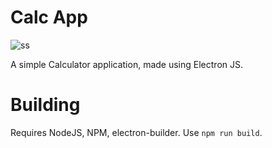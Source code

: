 # Calc App
 ![ss](https://github.com/Saadat28Ali/Calc-App/assets/119609356/aff44897-7d14-4fad-acbd-ce59e0eeff46)
 
 A simple Calculator application, made using Electron JS.

# Building
 Requires NodeJS, NPM, electron-builder.
 Use `npm run build`.
